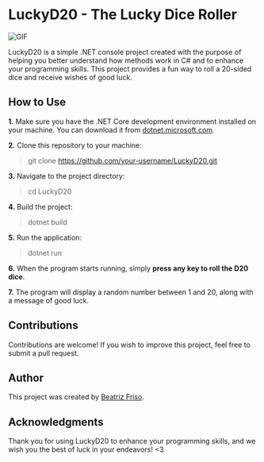 # LuckyD20 - The Lucky Dice Roller

![GIF](https://media.giphy.com/media/fZDvW2dkJG4zjiu70b/giphy.gif)

LuckyD20 is a simple .NET console project created with the purpose of helping you better understand how methods work in C# and to enhance your programming skills. This project provides a fun way to roll a 20-sided dice and receive wishes of good luck.

## How to Use

**1.** Make sure you have the .NET Core development environment installed on your machine. You can download it from [dotnet.microsoft.com](https://dotnet.microsoft.com/download).

**2.** Clone this repository to your machine:

> git clone https://github.com/your-username/LuckyD20.git


**3.** Navigate to the project directory:

> cd LuckyD20


**4.** Build the project:

> dotnet build


**5.** Run the application:

> dotnet run


**6.** When the program starts running, simply **press any key to roll the D20 dice**.

**7.** The program will display a random number between 1 and 20, along with a message of good luck.

## Contributions

Contributions are welcome! If you wish to improve this project, feel free to submit a pull request.

## Author

This project was created by [Beatriz Friso](https://github.com/beatrizfriso).

## Acknowledgments

Thank you for using LuckyD20 to enhance your programming skills, and we wish you the best of luck in your endeavors! <3
